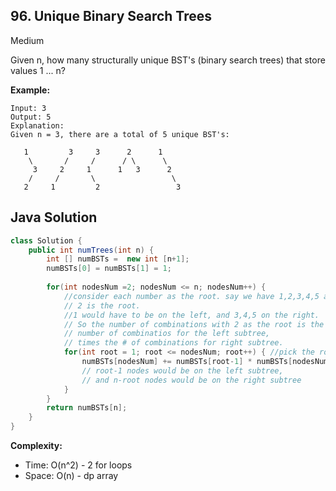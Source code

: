 ## 96. Unique Binary Search Trees
Medium

Given n, how many structurally unique BST's (binary search trees) that store values 1 ... n?

**Example:**
```
Input: 3
Output: 5
Explanation:
Given n = 3, there are a total of 5 unique BST's:

   1         3     3      2      1
    \       /     /      / \      \
     3     2     1      1   3      2
    /     /       \                 \
   2     1         2                 3
   ```

## Java Solution
```java
class Solution {
    public int numTrees(int n) {
        int [] numBSTs =  new int [n+1];
        numBSTs[0] = numBSTs[1] = 1;
        
        for(int nodesNum =2; nodesNum <= n; nodesNum++) {
            //consider each number as the root. say we have 1,2,3,4,5 and 
            // 2 is the root.
            //1 would have to be on the left, and 3,4,5 on the right. 
            // So the number of combinations with 2 as the root is the 
            // number of combinatios for the left subtree, 
            // times the # of combinations for right subtree.
            for(int root = 1; root <= nodesNum; root++) { //pick the root
                numBSTs[nodesNum] += numBSTs[root-1] * numBSTs[nodesNum-root]; 
                // root-1 nodes would be on the left subtree, 
                // and n-root nodes would be on the right subtree
            }
        }
        return numBSTs[n];
    }
}
```

**Complexity:**
* Time: O(n^2) - 2 for loops
* Space: O(n) - dp array

